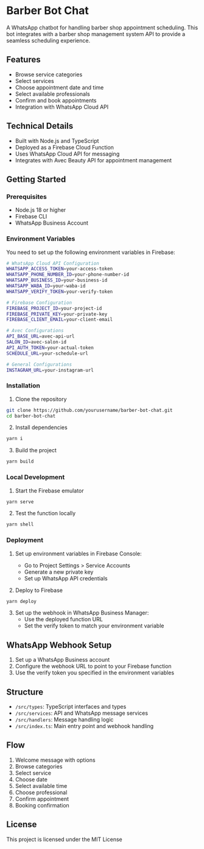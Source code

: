 # Barber Bot Chat

A WhatsApp chatbot for handling barber shop appointment scheduling. This bot integrates with a barber shop management system API to provide a seamless scheduling experience.

## Features

- Browse service categories
- Select services
- Choose appointment date and time
- Select available professionals
- Confirm and book appointments
- Integration with WhatsApp Cloud API

## Technical Details

- Built with Node.js and TypeScript
- Deployed as a Firebase Cloud Function
- Uses WhatsApp Cloud API for messaging
- Integrates with Avec Beauty API for appointment management

## Getting Started

### Prerequisites

- Node.js 18 or higher
- Firebase CLI
- WhatsApp Business Account

### Environment Variables

You need to set up the following environment variables in Firebase:

```bash
# WhatsApp Cloud API Configuration
WHATSAPP_ACCESS_TOKEN=your-access-token
WHATSAPP_PHONE_NUMBER_ID=your-phone-number-id
WHATSAPP_BUSINESS_ID=your-business-id
WHATSAPP_WABA_ID=your-waba-id
WHATSAPP_VERIFY_TOKEN=your-verify-token

# Firebase Configuration
FIREBASE_PROJECT_ID=your-project-id
FIREBASE_PRIVATE_KEY=your-private-key
FIREBASE_CLIENT_EMAIL=your-client-email

# Avec Configurations
API_BASE_URL=avec-api-url
SALON_ID=avec-salon-id
API_AUTH_TOKEN=your-actual-token
SCHEDULE_URL=your-schedule-url

# General Configurations
INSTAGRAM_URL=your-instagram-url
```

### Installation

1. Clone the repository

```bash
git clone https://github.com/yourusername/barber-bot-chat.git
cd barber-bot-chat
```

2. Install dependencies

```bash
yarn i
```

3. Build the project

```bash
yarn build
```

### Local Development

1. Start the Firebase emulator

```bash
yarn serve
```

2. Test the function locally

```bash
yarn shell
```

### Deployment

1. Set up environment variables in Firebase Console:

   - Go to Project Settings > Service Accounts
   - Generate a new private key
   - Set up WhatsApp API credentials

2. Deploy to Firebase

```bash
yarn deploy
```

3. Set up the webhook in WhatsApp Business Manager:
   - Use the deployed function URL
   - Set the verify token to match your environment variable

## WhatsApp Webhook Setup

1. Set up a WhatsApp Business account
2. Configure the webhook URL to point to your Firebase function
3. Use the verify token you specified in the environment variables

## Structure

- `/src/types`: TypeScript interfaces and types
- `/src/services`: API and WhatsApp message services
- `/src/handlers`: Message handling logic
- `/src/index.ts`: Main entry point and webhook handling

## Flow

1. Welcome message with options
2. Browse categories
3. Select service
4. Choose date
5. Select available time
6. Choose professional
7. Confirm appointment
8. Booking confirmation

## License

This project is licensed under the MIT License
